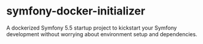 # symfony-docker-initializer
A dockerized Symfony 5.5 startup project to kickstart your Symfony development without worrying about environment setup and dependencies.
